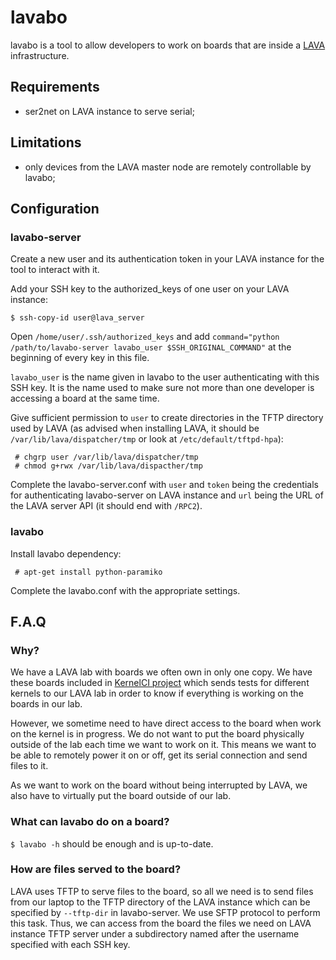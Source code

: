 # lavabo

lavabo is a tool to allow developers to work on boards that are inside a [LAVA](http://www.linaro.org/initiatives/lava/) infrastructure.

## Requirements

- ser2net on LAVA instance to serve serial;

## Limitations

- only devices from the LAVA master node are remotely controllable by lavabo;

## Configuration

### lavabo-server

Create a new user and its authentication token in your LAVA instance for the tool to interact with it.

Add your SSH key to the authorized\_keys of one user on your LAVA instance:

```
$ ssh-copy-id user@lava_server
```

Open `/home/user/.ssh/authorized_keys` and add `command="python /path/to/lavabo-server lavabo_user $SSH_ORIGINAL_COMMAND"` at the beginning of every key in this file.

`lavabo_user` is the name given in lavabo to the user authenticating with this SSH key. It is the name used to make sure not more than one developer is accessing a board at the same time.

Give sufficient permission to `user` to create directories in the TFTP directory used by LAVA (as advised when installing LAVA, it should be `/var/lib/lava/dispatcher/tmp` or look at `/etc/default/tftpd-hpa`):

```
 # chgrp user /var/lib/lava/dispatcher/tmp
 # chmod g+rwx /var/lib/lava/dispacther/tmp
```

Complete the lavabo-server.conf with `user` and `token` being the credentials for authenticating lavabo-server on LAVA instance and `url` being the URL of the LAVA server API (it should end with `/RPC2`).

### lavabo

Install lavabo dependency:

```
 # apt-get install python-paramiko
```

Complete the lavabo.conf with the appropriate settings.

## F.A.Q

### Why?

We have a LAVA lab with boards we often own in only one copy. We have these boards included in [KernelCI project](https://kernelci.org/) which sends tests for different kernels to our LAVA lab in order to know if everything is working on the boards in our lab.

However, we sometime need to have direct access to the board when work on the kernel is in progress. We do not want to put the board physically outside of the lab each time we want to work on it. This means we want to be able to remotely power it on or off, get its serial connection and send files to it.

As we want to work on the board without being interrupted by LAVA, we also have to virtually put the board outside of our lab.

### What can lavabo do on a board?

`$ lavabo -h` should be enough and is up-to-date.

### How are files served to the board?

LAVA uses TFTP to serve files to the board, so all we need is to send files from our laptop to the TFTP directory of the LAVA instance which can be specified by `--tftp-dir` in lavabo-server. We use SFTP protocol to perform this task. Thus, we can access from the board the files we need on LAVA instance TFTP server under a subdirectory named after the username specified with each SSH key.
